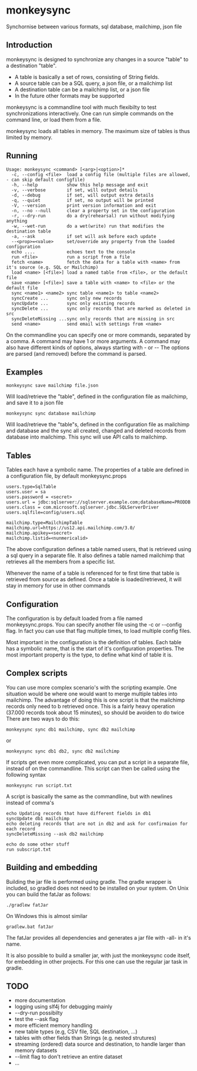 # monkeysync
Synchornise between various formats, sql database, mailchimp, json file

## Introduction
monkeysync is designed to synchronize any changes in a source "table" to a destination "table".
- A table is basically a set of rows, consisting of String fields.
- A source table can be a SQL query, a json file, or a mailchimp list
- A destination table can be a mailchimp list, or a json file
- In the future other formats may be supported

monkeysync is a commandline tool with much flexibilty to test synchronizations interactively.
One can run simple commands on the command line, or load them from a file.

monkeysync loads all tables in memory.
The maximum size of tables is thus limited by memory.

## Running 
```
Usage: monkeysync <command> [<arg>|<option>]*
  -c, --config <file>  load a config file (multiple files are allowed, - can skip default configfile)
  -h, --help           show this help message and exit
  -v, --verbose        if set, will output details
  -d, --debug          if set, will output extra details
  -q, --quiet          if set, no output will be printed
  -V, --version        print version information and exit
  -n, --no --null      clear a property set in the configuration
  -r, --dry-run        do a dry(rehearsal) run without modifying anything
  -w, --wet-run        do a wet(write) run that modifies the destination table
  -a, --ask            if set will ask before each update
  --<prop>=<value>     set/override any property from the loaded configuration
  echo ....            echoes text to the console
  run <file>           run a script from a file
  fetch <name>         fetch the data for a table with <name> from it's source (e.g. SQL or Mailchimp)
  load <name> [<file>] load a named table from <file>, or the default file
  save <name> [<file>] save a table with <name> to <file> or the default file
  sync <name1> <name2> sync table <name1> to table <name2>
  syncCreate ...       sync only new records
  syncUpdate ...       sync only existing records
  syncDelete ...       sync only records that are marked as deleted in src
  syncDeleteMissing ...sync only records that are missing in src
  send <name>          send email with settings from <name>
```

On the commandline you can specify one or more commands, separated by a comma.
A command may have 1 or more arguments.
A command may also have different kinds of options, always starting with - or --
The options are parsed (and removed) before the command is parsed.

## Examples
```
monkeysync save mailchimp file.json
```
Will load/retrieve the "table", defined in the configuration file as mailchimp,
and save it to a json file

```
monkeysync sync database mailchimp
```
Will load/retrieve the "table"s, defined in the configuration file as mailchimp and database
and the sync all created, changed and deleted records from database into mailchimp.
This sync will use API calls to mailchimp.

## Tables
Tables each have a symbolic name.
The properties of a table are defined in a configuration file, by default monkeysync.props
```
users.type=SqlTable
users.user = sa
users.password = <secret>
users.url = jdbc:sqlserver://sqlserver.example.com;databaseName=PRODDB
users.class = com.microsoft.sqlserver.jdbc.SQLServerDriver
users.sqlfile=config/users.sql

mailchimp.type=MailchimpTable
mailchimp.url=https://us12.api.mailchimp.com/3.0/
mailchimp.apikey=<secret>
mailchimp.listid=<nunmericalid>
```
The above configuration defines a table named users, that is retrieved using a sql query in a separate file.
It also defines a table named mailchimp that retrieves all the members from a specific list.

Whenever the name of a table is referenced for te first time that table is retrieved from source as defined. 
Once a table is loaded/retrieved, it will stay in memory for use in other commands


## Configuration
The configuration is by default loaded from a file named monkeysync.props.
You can specify another file using the -c or --config flag.
In fact you can use that flag multiple times, to load multiple config files.

Most important in the configuration is the definition of tables.
Each table has a symbolic name, that is the start of it's configuration properties.
The most important property is the type, to define what kind of table it is.

## Complex scripts
You can use more complex scenario's with the scripting example.
One situation would be where one would want to merge multiple tables into mailchimp.
The advantage of doing this is one script is that the mailchimp records only need to b retrieved once.
This is a fairly heavy operation (37.000 records took about 15 minutes), so should be avoiden to do twice
There are two ways to do this:
```
monkeysync sync db1 mailchimp, sync db2 mailchimp
```
or
```
monkeysync sync db1 db2, sync db2 mailchimp
```
If scripts get even more complicated, you can put a script in a separate file, instead of on the commandline.
This script can then be called using the following syntax
```
monkeysync run script.txt
```
A script is basically the same as the commandline, but with newlines instead of comma's 
```
echo Updating records that have different fields in db1
syncUpdate db1 mailchimp
echo deleting records that are not in db2 and ask for confirmaion for each record
syncDeleteMissing --ask db2 mailchimp

echo do some other stuff
run subscript.txt
```
## Building and embedding
Building the jar file is performed using gradle. 
The gradle wrapper is included, so gradled does not need to be installed on your system.
On Unix you can build the fatJar as follows:
```
./gradlew fatJar
```
On Windows this is almost similar
```
gradlew.bat fatJar
```
The fatJar provides all dependencies and generates a jar file with -all- in it's name.

It is also possible to build a smaller jar, with just the monkeysync code itself, for embedding in other projects.
For this one can use the regular jar task in gradle.

## TODO
- more documentation
- logging using slf4j for debugging mainly
- --dry-run possibilty
- test the --ask flag
- more efficient memory handling
- new table types (e.g, CSV file, SQL destination, ...)
- tables with other fields than Strings (e.g. nested strutures)
- streaming (ordered) data source and destination, to handle larger than memory datasets
- --limit flag to don't retrieve an entire dataset
- ...

